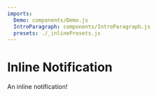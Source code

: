 ```yaml
---
imports:
  Demo: components/Demo.js
  IntroParagraph: components/IntroParagraph.js
  presets: ./_inlinePresets.js
---
```


# Inline Notification

<IntroParagraph>

An inline notification!

</IntroParagraph>

<Demo presets={presets} />
